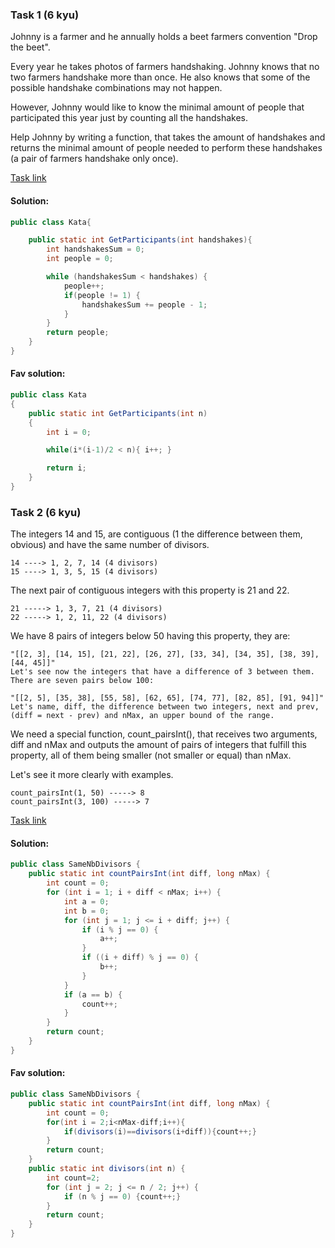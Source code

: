 ### Task 1 (6 kyu)

Johnny is a farmer and he annually holds a beet farmers convention "Drop the beet".

Every year he takes photos of farmers handshaking. Johnny knows that no two farmers handshake more than once. He also knows that some of the possible handshake combinations may not happen.

However, Johnny would like to know the minimal amount of people that participated this year just by counting all the handshakes.

Help Johnny by writing a function, that takes the amount of handshakes and returns the minimal amount of people needed to perform these handshakes (a pair of farmers handshake only once).

[Task link](https://www.codewars.com/kata/5574835e3e404a0bed00001b)

#### Solution:

```Java
public class Kata{

    public static int GetParticipants(int handshakes){
        int handshakesSum = 0;
        int people = 0;

        while (handshakesSum < handshakes) {
            people++;
            if(people != 1) {
                handshakesSum += people - 1;
            }
        }
        return people;
    }
}
```

#### Fav solution:

```Java
public class Kata
{
    public static int GetParticipants(int n)
    {
        int i = 0;

        while(i*(i-1)/2 < n){ i++; }

        return i;
    }
}
```

### Task 2 (6 kyu)

The integers 14 and 15, are contiguous (1 the difference between them, obvious) and have the same number of divisors.

```
14 ----> 1, 2, 7, 14 (4 divisors)
15 ----> 1, 3, 5, 15 (4 divisors)
```
The next pair of contiguous integers with this property is 21 and 22.

```
21 -----> 1, 3, 7, 21 (4 divisors)
22 -----> 1, 2, 11, 22 (4 divisors)
```
We have 8 pairs of integers below 50 having this property, they are:

```
"[[2, 3], [14, 15], [21, 22], [26, 27], [33, 34], [34, 35], [38, 39], [44, 45]]"
Let's see now the integers that have a difference of 3 between them. There are seven pairs below 100:

"[[2, 5], [35, 38], [55, 58], [62, 65], [74, 77], [82, 85], [91, 94]]"
Let's name, diff, the difference between two integers, next and prev, (diff = next - prev) and nMax, an upper bound of the range.
```
We need a special function, count_pairsInt(), that receives two arguments, diff and nMax and outputs the amount of pairs of integers that fulfill this property, all of them being smaller (not smaller or equal) than nMax.

Let's see it more clearly with examples.

```
count_pairsInt(1, 50) -----> 8 
count_pairsInt(3, 100) -----> 7 
```

[Task link](https://www.codewars.com/kata/55f1614853ddee8bd4000014)

#### Solution:

```Java
public class SameNbDivisors {
    public static int countPairsInt(int diff, long nMax) {
        int count = 0;
        for (int i = 1; i + diff < nMax; i++) {
            int a = 0;
            int b = 0;
            for (int j = 1; j <= i + diff; j++) {
                if (i % j == 0) {
                    a++;
                }
                if ((i + diff) % j == 0) {
                    b++;
                }
            }
            if (a == b) {
                count++;
            }
        }
        return count;
    }
}
```

#### Fav solution:

```Java
public class SameNbDivisors {
    public static int countPairsInt(int diff, long nMax) {
        int count = 0;
        for(int i = 2;i<nMax-diff;i++){
            if(divisors(i)==divisors(i+diff)){count++;}
        }
        return count;
    }
    public static int divisors(int n) {
        int count=2;
        for (int j = 2; j <= n / 2; j++) {
            if (n % j == 0) {count++;}
        }
        return count;
    }
}
```